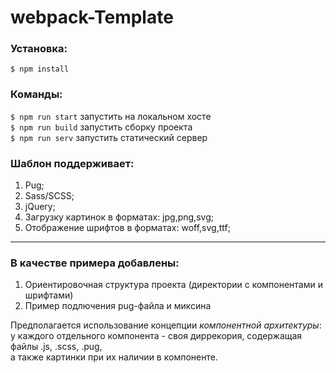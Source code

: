 # webpack-Template
### Установка: 
`$ npm install`
### Команды:   
`$ npm run start`   запустить на локальном хосте  
 `$ npm run build`   запустить сборку проекта  
 `$ npm run serv`  запустить статический сервер

### Шаблон поддерживает:
1. Pug;
2. Sass/SCSS;
3. jQuery;
4. Загрузку картинок в форматах: jpg,png,svg;
5. Отображение шрифтов в форматах: woff,svg,ttf;
---

### В качестве примера добавлены:
 1. Ориентировочная структура проекта (директории с компонентами и шрифтами)
 2. Пример подлючения pug-файла и миксина

Предполагается использование концепции *компонентной архитектуры*:  
   у каждого отдельного компонента - своя диррекория, содержащая файлы .js, .scss, .pug,  
   а также картинки при их наличии в компоненте.










